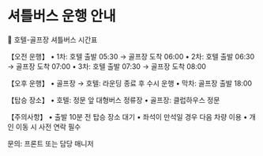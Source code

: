 # 셔틀버스 운행 안내

🚌 호텔-골프장 셔틀버스 시간표

【오전 운행】
• 1차: 호텔 출발 05:30 → 골프장 도착 06:00
• 2차: 호텔 출발 06:30 → 골프장 도착 07:00
• 3차: 호텔 출발 07:30 → 골프장 도착 08:00

【오후 운행】
• 골프장 → 호텔: 라운딩 종료 후 수시 운행
• 막차: 골프장 출발 18:00

【탑승 장소】
• 호텔: 정문 앞 대형버스 정류장
• 골프장: 클럽하우스 정문

【주의사항】
• 출발 10분 전 탑승 장소 대기
• 좌석이 만석일 경우 다음 차량 이용
• 개인 이동 시 사전 연락 필수

문의: 프론트 또는 담당 매니저
